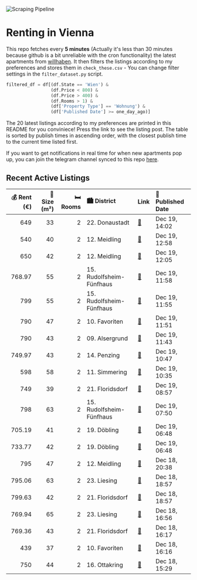 ![Scraping Pipeline](https://github.com/AthomsG/renting-in-vienna/actions/workflows/run_pipeline.yml/badge.svg)


# Renting in Vienna

This repo fetches every **5 minutes** (Actually it's less than 30 minutes because github is a bit unreliable with the cron functionality) the latest apartments from [willhaben](https://www.willhaben.at/).
It then filters the listings according to my preferences and stores them in `check_these.csv` - You can change filter settings in the `filter_dataset.py` script.

```python
filtered_df = df[(df.State == 'Wien') & 
                 (df.Price < 800) &
                 (df.Price > 400) &
                 (df.Rooms > 1) &
                 (df['Property Type'] == 'Wohnung') &
                 (df['Published Date'] >= one_day_ago)]
```

The 20 latest listings according to my preferences are printed in this README for you conviniece! Press the link to see the listing post.
The table is sorted by publish times in ascending order, with the closest publish time to the current time listed first.

If you want to get notifications in real time for when new apartments pop up, you can join the telegram channel synced to this repo [here](https://t.me/+1HPAYOf5BSsyNTlk).

## Recent Active Listings

|   💰 Rent (€) |   📏 Size (m²) |   🛏️ Rooms | 🏙️ District              | Link                                                                                                                                                                                                                                                        | 📅 Published Date   |
|-------------:|--------------:|-----------:|:-------------------------|:------------------------------------------------------------------------------------------------------------------------------------------------------------------------------------------------------------------------------------------------------------|:-------------------|
|       649    |            33 |          2 | 22. Donaustadt           | [🔗](https://www.willhaben.at/iad/immobilien/d/mietwohnungen/wien/wien-1220-donaustadt/ab-1.1.2025---s%C3%BCssenbrunnerstra%C3%9Fe-11-1220-wien---hofseitige-singlewohnung-mit-balkon-1409258859/)                                                           | Dec 19, 14:02      |
|       540    |            40 |          2 | 12. Meidling             | [🔗](https://www.willhaben.at/iad/immobilien/d/mietwohnungen/wien/wien-1120-meidling/2-zimmer-wohnung-ca.-40-m%C2%B2-mit-wohnk%C3%BCche-schlafzimmer-bad-wc-1681868389/)                                                                                     | Dec 19, 12:58      |
|       650    |            42 |          2 | 12. Meidling             | [🔗](https://www.willhaben.at/iad/immobilien/d/mietwohnungen/wien/wien-1120-meidling/befristete-miete-1960545360/)                                                                                                                                           | Dec 19, 12:05      |
|       768.97 |            55 |          2 | 15. Rudolfsheim-Fünfhaus | [🔗](https://www.willhaben.at/iad/immobilien/d/mietwohnungen/wien/wien-1150-rudolfsheim-f%C3%BCnfhaus/charmante-2-zimmer-wohnung-am-sechshauser-g%C3%BCrtel%21-1142683402/)                                                                                  | Dec 19, 11:58      |
|       799    |            55 |          2 | 15. Rudolfsheim-Fünfhaus | [🔗](https://www.willhaben.at/iad/immobilien/d/mietwohnungen/wien/wien-1150-rudolfsheim-f%C3%BCnfhaus/ca.-55-m2-%282-zimmer%29-erstbezug-nach-sanierung-atelier-im-souterrain-f%C3%BCr-firma-oder-privat---all-inclusive-miete-warm-1832119767/)             | Dec 19, 11:55      |
|       790    |            47 |          2 | 10. Favoriten            | [🔗](https://www.willhaben.at/iad/immobilien/d/mietwohnungen/wien/wien-1100-favoriten/2-zimmer-wohnung-mit-balkon-im-viola-park-1566207186/)                                                                                                                 | Dec 19, 11:51      |
|       790    |            43 |          2 | 09. Alsergrund           | [🔗](https://www.willhaben.at/iad/immobilien/d/mietwohnungen/wien/wien-1090-alsergrund/m%C3%B6blierte-wohnung-f%C3%BCr-eine-person-in-wien-9.-bezirk-1849488992/)                                                                                            | Dec 19, 11:43      |
|       749.97 |            43 |          2 | 14. Penzing              | [🔗](https://www.willhaben.at/iad/immobilien/d/mietwohnungen/wien/wien-1140-penzing/gemuetliche-2-zimmerwohnung-an-der-h%C3%BCtteldorferstra%C3%9Fe-1508438578/)                                                                                             | Dec 19, 10:47      |
|       598    |            58 |          2 | 11. Simmering            | [🔗](https://www.willhaben.at/iad/immobilien/d/mietwohnungen/wien/wien-1110-simmering/gemeindewohnung-2-zimmer-1110-wien-1124888707/)                                                                                                                        | Dec 19, 10:35      |
|       749    |            39 |          2 | 21. Floridsdorf          | [🔗](https://www.willhaben.at/iad/immobilien/d/mietwohnungen/wien/wien-1210-floridsdorf/gut-geschnittene-2-zimmer-wohnung-mit-knapp-40m2---leo-131---ab-01.02-1026345968/)                                                                                   | Dec 19, 08:57      |
|       798    |            63 |          2 | 15. Rudolfsheim-Fünfhaus | [🔗](https://www.willhaben.at/iad/immobilien/d/mietwohnungen/wien/wien-1150-rudolfsheim-f%C3%BCnfhaus/provisionsfrei-f%C3%BCr-den-mieter%21-dadlergasse-altbaumiete-63m%C2%B2-komplettk%C3%BCche-halbstock-wg-eignung%21-studenten-bevorzugt%21-1331749446/) | Dec 19, 07:50      |
|       705.19 |            41 |          2 | 19. Döbling              | [🔗](https://www.willhaben.at/iad/immobilien/d/mietwohnungen/wien/wien-1190-d%C3%B6bling/sch%C3%B6ne-2-zimmer-wohnung-im-19.-bezirk-1140179140/)                                                                                                             | Dec 19, 06:48      |
|       733.77 |            42 |          2 | 19. Döbling              | [🔗](https://www.willhaben.at/iad/immobilien/d/mietwohnungen/wien/wien-1190-d%C3%B6bling/gem%C3%BCtliche-singlewohnung-im-19.-bezirk-1191172900/)                                                                                                            | Dec 19, 06:48      |
|       795    |            47 |          2 | 12. Meidling             | [🔗](https://www.willhaben.at/iad/immobilien/d/mietwohnungen/wien/wien-1120-meidling/wohnquartier-wildgarten---familienfreundliches-wohnen-auf-der-sonnenseite-wiens-direkt-am-rosenh%C3%BCgel-1596135640/)                                                  | Dec 18, 20:38      |
|       795.06 |            63 |          2 | 23. Liesing              | [🔗](https://www.willhaben.at/iad/immobilien/d/mietwohnungen/wien/wien-1230-liesing/2-zimmer-wohnung-in-absoluter-ruhelage-%7C-zellmann-immobilien-971518084/)                                                                                               | Dec 18, 18:57      |
|       799.63 |            42 |          2 | 21. Floridsdorf          | [🔗](https://www.willhaben.at/iad/immobilien/d/mietwohnungen/wien/wien-1210-floridsdorf/moderne-2-zimmer-wohnung-in-floridsdorf:-nachhaltigkeit-trifft-wohnkomfort.---wohntraum-1891395928/)                                                                 | Dec 18, 18:57      |
|       769.94 |            65 |          2 | 23. Liesing              | [🔗](https://www.willhaben.at/iad/immobilien/d/mietwohnungen/wien/wien-1230-liesing/gepflegte-2-zimmer-wohnung-in-1230-wien-1973771947/)                                                                                                                     | Dec 18, 16:56      |
|       769.36 |            43 |          2 | 21. Floridsdorf          | [🔗](https://www.willhaben.at/iad/immobilien/d/mietwohnungen/wien/wien-1210-floridsdorf/ideale-2-zimmer-dachgeschosswohnung-mit-gr%C3%BCnblick-in-stammersdorfer-heurigengegend-880459439/)                                                                  | Dec 18, 16:17      |
|       439    |            37 |          2 | 10. Favoriten            | [🔗](https://www.willhaben.at/iad/immobilien/d/mietwohnungen/wien/wien-1100-favoriten/teilm%C3%B6blierter-altbau-nahe-u1-keplerplatz-1413881651/)                                                                                                            | Dec 18, 16:16      |
|       750    |            44 |          2 | 16. Ottakring            | [🔗](https://www.willhaben.at/iad/immobilien/d/mietwohnungen/wien/wien-1160-ottakring/brunnenmarkt:-stylische-2-zimmer-wohnung-mit-gutem-grundriss-in-hofruhelage-1860136196/)                                                                               | Dec 18, 15:29      |

